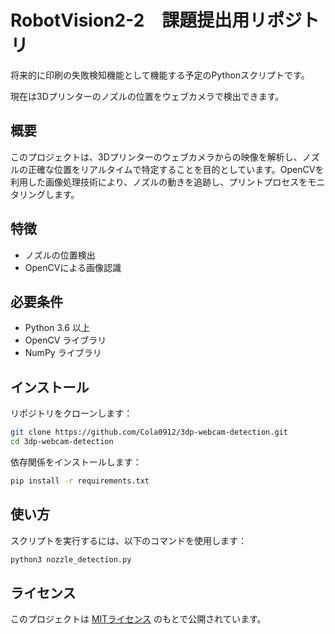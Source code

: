 # RobotVision2-2　課題提出用リポジトリ

将来的に印刷の失敗検知機能として機能する予定のPythonスクリプトです。


現在は3Dプリンターのノズルの位置をウェブカメラで検出できます。

## 概要

このプロジェクトは、3Dプリンターのウェブカメラからの映像を解析し、ノズルの正確な位置をリアルタイムで特定することを目的としています。OpenCVを利用した画像処理技術により、ノズルの動きを追跡し、プリントプロセスをモニタリングします。

## 特徴

- ノズルの位置検出
- OpenCVによる画像認識

## 必要条件

- Python 3.6 以上
- OpenCV ライブラリ
- NumPy ライブラリ

## インストール

リポジトリをクローンします：
```bash
git clone https://github.com/Cola0912/3dp-webcam-detection.git
cd 3dp-webcam-detection
```

依存関係をインストールします：
```bash
pip install -r requirements.txt
```


## 使い方

スクリプトを実行するには、以下のコマンドを使用します：
```bash
python3 nozzle_detection.py
```

## ライセンス

このプロジェクトは [MITライセンス](LICENSE) のもとで公開されています。

